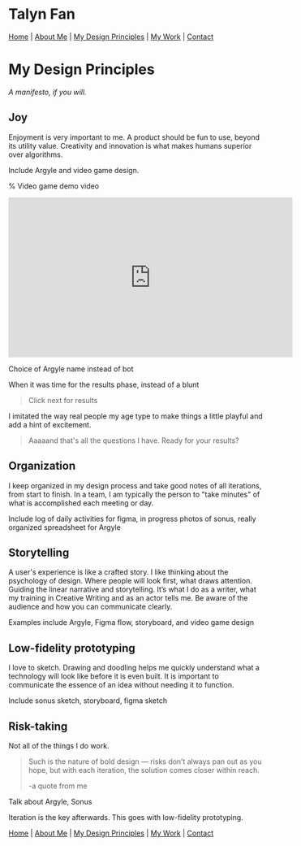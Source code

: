 # Talyn Fan

[Home](/home.md) | [About Me](#about-me) | [My Design Principles](/my-principles.md) | [My Work](#my-work) | [Contact](#contact)

# My Design Principles

_A manifesto, if you will._


## Joy

Enjoyment is very important to me. A product should be fun to use, beyond its utility value. Creativity and innovation is what makes humans superior over algorithms.

Include Argyle and video game design.

% Video game demo video
<iframe width="560" height="315" src="https://www.youtube.com/embed/MKC1jK0KJ8Q?start=192" title="YouTube video player" frameborder="0" allow="accelerometer; autoplay; clipboard-write; encrypted-media; gyroscope; picture-in-picture" allowfullscreen></iframe>

Choice of Argyle name instead of bot

When it was time for the results phase, instead of a blunt

> Click next for results

I imitated the way real people my age type to make things a little playful and add a hint of excitement.

> Aaaaand that's all the questions I have. Ready for your results?



## Organization

I keep organized in my design process and take good notes of all iterations, from start to finish. In a team, I am typically the person to "take minutes" of what is accomplished each meeting or day.

Include log of daily activities for figma, in progress photos of sonus, really organized spreadsheet for Argyle

## Storytelling

A user's experience is like a crafted story. I like thinking about the psychology of design. Where people will look first, what draws attention. Guiding the linear narrative and storytelling. It’s what I do as a writer, what my training in Creative Writing and as an actor tells me. Be aware of the audience and how you can communicate clearly.

Examples include Argyle, Figma flow, storyboard, and video game design

## Low-fidelity prototyping

I love to sketch. Drawing and doodling helps me quickly understand what a technology will look like before it is even built. It is important to communicate the essence of an idea without needing it to function.

Include sonus sketch, storyboard, figma sketch

## Risk-taking

Not all of the things I do work. 

> Such is the nature of bold design — risks don’t always pan out as you hope, but with each iteration, the solution comes closer within reach. 
> 
> -a quote from me

Talk about Argyle, Sonus

Iteration is the key afterwards. This goes with low-fidelity prototyping.

[Home](/home.md) | [About Me](#about-me) | [My Design Principles](/my-principles.md) | [My Work](#my-work) | [Contact](#contact)
